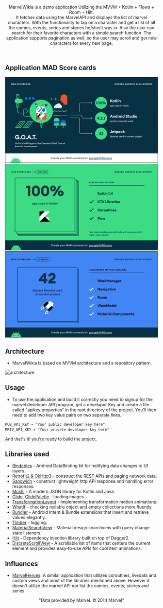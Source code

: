 <p align="center">  
MarvelWikia is a demo application Utilizing the MVVM + Kotlin + Flows + Room + Hilt.<br>
It  fetches data using the MarvelAPI and displays the list of marvel characters. With the functionality to tap on a character and
get a list of all the comics, events, series and stories he/she/it was in. Also the user can search for their favorite characters with a simple search function.
The application supports pagination as well, so the user may scroll and get new characters for every new page.</p>
</br>

## Application MAD Score cards

![Summary](https://github.com/Karim-92/MarvelDemo/blob/master/madscores/summary.png)
![Kotlin](https://github.com/Karim-92/MarvelDemo/blob/master/madscores/kotlin.png)
![Jetpack](https://github.com/Karim-92/MarvelDemo/blob/master/madscores/jetpack.png)

## Architecture
  - MarvelWikia is based on MVVM architecture and a repository pattern.

![architecture](https://user-images.githubusercontent.com/24237865/77502018-f7d36000-6e9c-11ea-92b0-1097240c8689.png)
  
## Usage
  - To use the application and build it correctly you need to signup for the marvel developer API program, get a developer Key and create a file called "apikey.properties" in the root directory of the project. You'll then need to add two key value pairs on two separate lines. 
  
  ```xml
  PUB_API_KEY = "Your public developer key here"
  PRIV_API_KEY = "Your private developer key here" 
```
  And that's it! you're ready to build the project.
  
## Libraries used

  - [Bindables](https://github.com/skydoves/bindables) - Android DataBinding kit for notifying data changes to UI layers.
  - [Retrofit2 & OkHttp3](https://github.com/square/retrofit) - construct the REST APIs and paging network data.
  - [Sandwich](https://github.com/skydoves/Sandwich) - construct lightweight http API response and handling error responses.
  - [Moshi](https://github.com/square/moshi/) - A modern JSON library for Kotlin and Java.
  - [Glide](https://github.com/bumptech/glide), [GlidePalette](https://github.com/florent37/GlidePalette) - loading images.
  - [TransformationLayout](https://github.com/skydoves/transformationlayout) - implementing transformation motion animations.
  - [WhatIf](https://github.com/skydoves/whatif) - checking nullable object and empty collections more fluently.
  - [Bundler](https://github.com/skydoves/bundler) - Android Intent & Bundle extensions that insert and retrieve values elegantly.
  - [Timber](https://github.com/JakeWharton/timber) - logging.
  - [MaterialSearchView](https://github.com/Mauker1/MaterialSearchView) - Material design searchview with query change state listeners.
  - [Hilt](https://dagger.dev/hilt/) - Dependency injection library built on top of Dagger2.
  - [DiscreteScrollView](https://github.com/yarolegovich/DiscreteScrollView) - A scrollable list of items that centers the current element and provides easy-to-use APIs for cool item animations.

## Influences
  - [MarvelHeroes](https://github.com/skydoves/marvelheroes): A similar application that utilizes coroutines, livedata and custom views and most of the libraries mentioned above. However it doesn't utilize the marvel API nor list the comics, events, stories and series.

<p align="center">  
"Data provided by Marvel. © 2014 Marvel"




